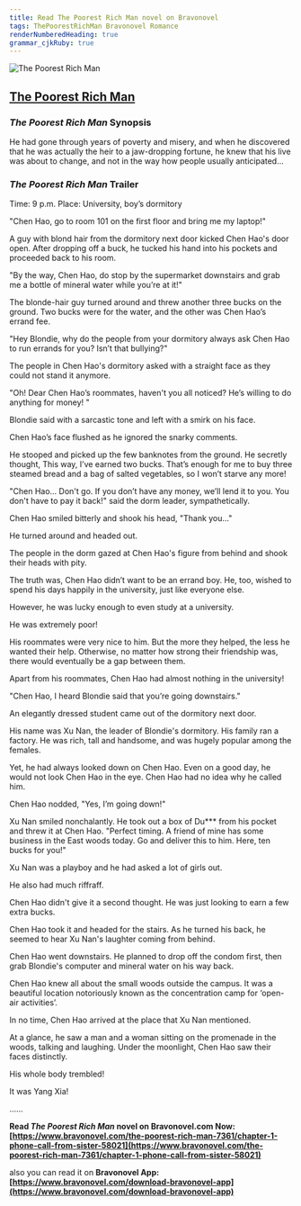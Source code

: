 ```yaml
---
title: Read The Poorest Rich Man novel on Bravonovel
tags: ThePoorestRichMan Bravonovel Romance
renderNumberedHeading: true
grammar_cjkRuby: true
---
```


![The Poorest Rich Man](https://qcdn.zhangzhongyun.com/novels/15909933297684.jpg)

## [The Poorest Rich Man](https://www.bravonovel.com/the-poorest-rich-man-7361)

### *The Poorest Rich Man* Synopsis

He had gone through years of poverty and misery, and when he discovered that he was actually the heir to a jaw-dropping fortune, he knew that his live was about to change, and not in the way how people usually anticipated…

### *The Poorest Rich Man* Trailer

Time: 9 p.m. Place: University, boy’s dormitory

"Chen Hao, go to room 101 on the first floor and bring me my laptop!"

A guy with blond hair from the dormitory next door kicked Chen Hao's door open. After dropping off a buck, he tucked his hand into his pockets and proceeded back to his room.

"By the way, Chen Hao, do stop by the supermarket downstairs and grab me a bottle of mineral water while you’re at it!"

The blonde-hair guy turned around and threw another three bucks on the ground. Two bucks were for the water, and the other was Chen Hao’s errand fee.

"Hey Blondie, why do the people from your dormitory always ask Chen Hao to run errands for you? Isn’t that bullying?"

The people in Chen Hao's dormitory asked with a straight face as they could not stand it anymore.

"Oh! Dear Chen Hao’s roommates, haven't you all noticed? He’s willing to do anything for money! "

Blondie said with a sarcastic tone and left with a smirk on his face.

Chen Hao’s face flushed as he ignored the snarky comments.

He stooped and picked up the few banknotes from the ground. He secretly thought, This way, I’ve earned two bucks. That’s enough for me to buy three steamed bread and a bag of salted vegetables, so I won’t starve any more!

"Chen Hao... Don't go. If you don’t have any money, we’ll lend it to you. You don't have to pay it back!" said the dorm leader, sympathetically.

Chen Hao smiled bitterly and shook his head, "Thank you..."

He turned around and headed out.

The people in the dorm gazed at Chen Hao's figure from behind and shook their heads with pity.

The truth was, Chen Hao didn’t want to be an errand boy. He, too, wished to spend his days happily in the university, just like everyone else.

However, he was lucky enough to even study at a university.

He was extremely poor!

His roommates were very nice to him. But the more they helped, the less he wanted their help. Otherwise, no matter how strong their friendship was, there would eventually be a gap between them.

Apart from his roommates, Chen Hao had almost nothing in the university!

"Chen Hao, I heard Blondie said that you’re going downstairs."

An elegantly dressed student came out of the dormitory next door.

His name was Xu Nan, the leader of Blondie's dormitory. His family ran a factory. He was rich, tall and handsome, and was hugely popular among the females.

Yet, he had always looked down on Chen Hao. Even on a good day, he would not look Chen Hao in the eye.
Chen Hao had no idea why he called him.

Chen Hao nodded, "Yes, I’m going down!"

Xu Nan smiled nonchalantly. He took out a box of Du*** from his pocket and threw it at Chen Hao.
"Perfect timing. A friend of mine has some business in the East woods today. Go and deliver this to him. Here, ten bucks for you!"

Xu Nan was a playboy and he had asked a lot of girls out.

He also had much riffraff.

Chen Hao didn't give it a second thought. He was just looking to earn a few extra bucks.

Chen Hao took it and headed for the stairs. As he turned his back, he seemed to hear Xu Nan's laughter coming from behind.

Chen Hao went downstairs. He planned to drop off the condom first, then grab Blondie's computer and mineral water on his way back.

Chen Hao knew all about the small woods outside the campus. It was a beautiful location notoriously known as the concentration camp for ‘open-air activities’.

In no time, Chen Hao arrived at the place that Xu Nan mentioned.

At a glance, he saw a man and a woman sitting on the promenade in the woods, talking and laughing.
Under the moonlight, Chen Hao saw their faces distinctly.

His whole body trembled!

It was Yang Xia!

……

**Read *The Poorest Rich Man* novel on Bravonovel.com Now: [https://www.bravonovel.com/the-poorest-rich-man-7361/chapter-1-phone-call-from-sister-58021](https://www.bravonovel.com/the-poorest-rich-man-7361/chapter-1-phone-call-from-sister-58021)**

also you can read it on **Bravonovel App: [https://www.bravonovel.com/download-bravonovel-app](https://www.bravonovel.com/download-bravonovel-app)**